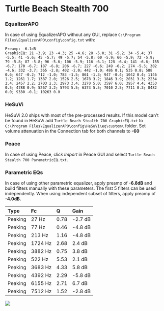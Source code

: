 # Turtle Beach Stealth 700

### EqualizerAPO
In case of using EqualizerAPO without any GUI, replace `C:\Program Files\EqualizerAPO\config\config.txt`
with:
```
Preamp: -6.1dB
GraphicEQ: 21 -3.9; 23 -4.3; 25 -4.6; 28 -5.0; 31 -5.2; 34 -5.4; 37 -5.5; 41 -5.6; 45 -5.7; 49 -5.7; 54 -5.8; 60 -5.9; 66 -5.9; 72 -5.9; 79 -5.8; 87 -5.8; 96 -5.6; 106 -5.9; 116 -6.1; 128 -6.4; 141 -6.6; 155 -6.7; 170 -6.7; 187 -6.8; 206 -6.7; 227 -6.6; 249 -6.2; 274 -5.5; 302 -4.6; 332 -3.7; 365 -2.8; 402 -2.0; 442 -1.0; 486 0.1; 535 0.8; 588 0.6; 647 -0.2; 712 -1.0; 783 -1.5; 861 -1.3; 947 -0.4; 1042 0.4; 1146 1.2; 1261 1.7; 1387 2.0; 1526 2.5; 1678 3.2; 1846 3.9; 2031 3.3; 2234 2.4; 2457 2.2; 2703 2.3; 2973 3.4; 3270 5.0; 3597 6.0; 3957 4.4; 4353 0.5; 4788 0.9; 5267 3.2; 5793 5.5; 6373 5.5; 7010 2.5; 7711 0.3; 8482 0.0; 9330 -0.1; 10263 0.0
```

### HeSuVi
HeSuVi 2.0 ships with most of the pre-processed results. If this model can't be found in HeSuVi add
`Turtle Beach Stealth 700 GraphicEQ.txt` to `C:\Program Files\EqualizerAPO\config\HeSuVi\eq\custom\` folder.
Set volume attenuation in the Connection tab for both channels to **-60**

### Peace
In case of using Peace, click *Import* in Peace GUI and select `Turtle Beach Stealth 700 ParametricEQ.txt`.

### Parametric EQs
In case of using other parametric equalizer, apply preamp of **-6.8dB** and build filters manually
with these parameters. The first 5 filters can be used independently.
When using independent subset of filters, apply preamp of **-4.0dB**.

| Type    | Fc      |    Q | Gain    |
|:--------|:--------|:-----|:--------|
| Peaking | 27 Hz   | 0.78 | -2.7 dB |
| Peaking | 77 Hz   | 0.46 | -4.8 dB |
| Peaking | 213 Hz  | 1.16 | -4.8 dB |
| Peaking | 1724 Hz | 2.68 | 2.4 dB  |
| Peaking | 3882 Hz | 0.75 | 3.8 dB  |
| Peaking | 522 Hz  | 5.53 | 2.1 dB  |
| Peaking | 3683 Hz | 4.33 | 5.8 dB  |
| Peaking | 4392 Hz | 2.29 | -5.8 dB |
| Peaking | 6155 Hz | 2.71 | 6.7 dB  |
| Peaking | 7512 Hz | 1.52 | -2.8 dB |

![](https://raw.githubusercontent.com/jaakkopasanen/AutoEq/master/results/rtings/sbaf-serious/Turtle%20Beach%20Stealth%20700/Turtle%20Beach%20Stealth%20700.png)